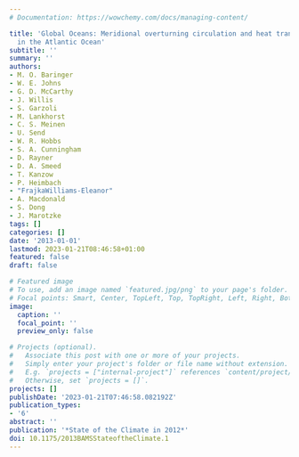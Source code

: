```yaml
---
# Documentation: https://wowchemy.com/docs/managing-content/

title: 'Global Oceans: Meridional overturning circulation and heat transport observations
  in the Atlantic Ocean'
subtitle: ''
summary: ''
authors:
- M. O. Baringer
- W. E. Johns
- G. D. McCarthy
- J. Willis
- S. Garzoli
- M. Lankhorst
- C. S. Meinen
- U. Send
- W. R. Hobbs
- S. A. Cunningham
- D. Rayner
- D. A. Smeed
- T. Kanzow
- P. Heimbach
- "FrajkaWilliams-Eleanor"
- A. Macdonald
- S. Dong
- J. Marotzke
tags: []
categories: []
date: '2013-01-01'
lastmod: 2023-01-21T08:46:58+01:00
featured: false
draft: false

# Featured image
# To use, add an image named `featured.jpg/png` to your page's folder.
# Focal points: Smart, Center, TopLeft, Top, TopRight, Left, Right, BottomLeft, Bottom, BottomRight.
image:
  caption: ''
  focal_point: ''
  preview_only: false

# Projects (optional).
#   Associate this post with one or more of your projects.
#   Simply enter your project's folder or file name without extension.
#   E.g. `projects = ["internal-project"]` references `content/project/deep-learning/index.md`.
#   Otherwise, set `projects = []`.
projects: []
publishDate: '2023-01-21T07:46:58.082192Z'
publication_types:
- '6'
abstract: ''
publication: '*State of the Climate in 2012*'
doi: 10.1175/2013BAMSStateoftheClimate.1
---
```

